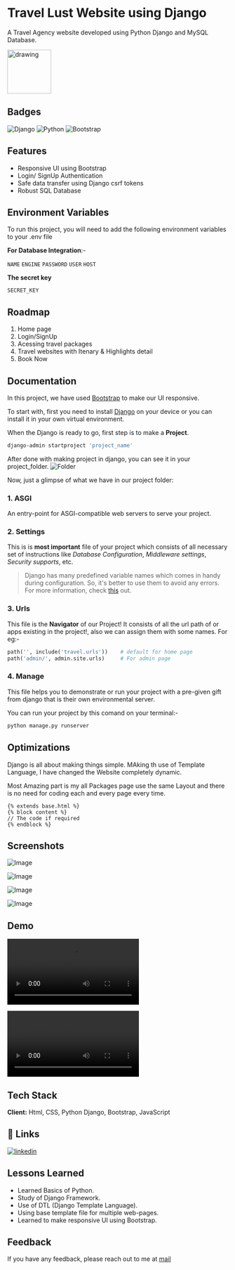 
# Travel Lust Website using Django

A Travel Agency website developed using Python Django and MySQL Database.

<img src="https://github.com/shubyaa/Django_travel_Website/blob/main/res/favicon.png" align="center" alt="drawing" width="100"/>

## Badges

![Django](https://img.shields.io/badge/Django-3.2-blue.svg)
![Python](https://img.shields.io/badge/python-3.9-green.svg)
![Bootstrap](https://img.shields.io/badge/bootstrap-5-purple.svg)

## Features

- Responsive UI using Bootstrap
- Login/ SignUp Authentication
- Safe data transfer using Django csrf tokens
- Robust SQL Database

## Environment Variables

To run this project, you will need to add the following environment variables to your .env file

**For Database Integration**:-

`NAME`
`ENGINE`
`PASSWORD`
`USER`
`HOST`

**The secret key**

`SECRET_KEY`

## Roadmap

1. Home page
2. Login/SignUp
3. Acessing travel packages
4. Travel websites with Itenary & Highlights detail
5. Book Now

## Documentation

In this project, we have used [Bootstrap](https://getbootstrap.com) to make our UI responsive.

To start with, first you need to install [Django](https://www.djangoproject.com/) on your device or you can install it in your own virtual environment.

When the Django is ready to go, first step is to make a **Project**.

``` bash
django-admin startproject 'project_name'
```

After done with making project in django, you can see it in your project_folder.
![Folder]()

Now, just a glimpse of what we have in our project folder:

### 1. ASGI

An entry-point for ASGI-compatible web servers to serve your project.

### 2. Settings

This is is **most important** file of your project which consists of all necessary set of
instructions like *Database Configuration*, *Middleware settings*, *Security supports*, etc.

> Django has many predefined variable names which comes in handy during configuration.
>So, it's better to use them to avoid any errors. For more information, check [this](https://docs.djangoproject.com/en/3.2/topics/settings/) out.

### 3. Urls

This file is the **Navigator** of our Project!
It consists of all the url path of or apps existing in the project!, also we can assign them with some names. For eg:-

```python
path('', include('travel.urls'))    # default for home page
path('admin/', admin.site.urls)     # For admin page
```

### 4. Manage

This file helps you to demonstrate or run your project with a pre-given gift from django
that is their own environmental server.

You can run your project by this comand on your terminal:-

```bash
python manage.py runserver
```

## Optimizations

Django is all about making things simple. MAking th use of Template Language, I have changed the Website completely dynamic.

Most Amazing part is my all Packages page use the same Layout and there is no need for coding each and every page every time.
```
{% extends base.html %}
{% block content %}
// The code if required
{% endblock %}
```

## Screenshots
![Image](https://github.com/shubyaa/Django_travel_Website/blob/main/res/Screenshot%20(382).png)

![Image](https://github.com/shubyaa/Django_travel_Website/blob/main/res/Screenshot%20(383).png)

![Image](https://github.com/shubyaa/Django_travel_Website/blob/main/res/Screenshot%20(384).png)

![Image](https://github.com/shubyaa/Django_travel_Website/blob/main/res/Screenshot%20(385).png)

## Demo

![Video](https://github.com/shubyaa/Django_travel_Website/blob/main/res/hover.mp4)

![Video](https://github.com/shubyaa/Django_travel_Website/blob/main/res/login.mp4)


## Tech Stack

**Client:** Html, CSS, Python Django, Bootstrap, JavaScript

## 🔗 Links

[![linkedin](https://img.shields.io/badge/linkedin-0A66C2?style=for-the-badge&logo=linkedin&logoColor=white)](https://www.linkedin.com/in/shubham-pednekar-573369213/)

## Lessons Learned

- Learned Basics of Python.
- Study of Django Framework.
- Use of DTL (Django Template Language).
- Using base template file for multiple web-pages.
- Learned to make responsive UI using Bootstrap.

## Feedback

If you have any feedback, please reach out to me at [mail](shubya8451@gmail.com)
